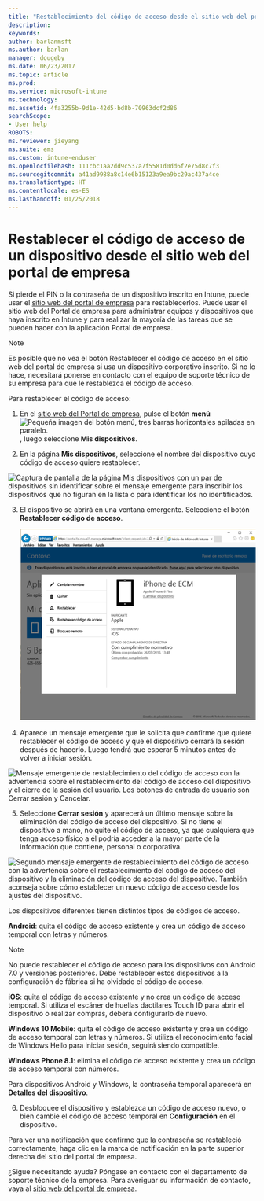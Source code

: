 ```yaml
---
title: "Restablecimiento del código de acceso desde el sitio web del portal de empresa | Microsoft Docs"
description: 
keywords: 
author: barlanmsft
ms.author: barlan
manager: dougeby
ms.date: 06/23/2017
ms.topic: article
ms.prod: 
ms.service: microsoft-intune
ms.technology: 
ms.assetid: 4fa3255b-9d1e-42d5-bd8b-70963dcf2d86
searchScope:
- User help
ROBOTS: 
ms.reviewer: jieyang
ms.suite: ems
ms.custom: intune-enduser
ms.openlocfilehash: 111cbc1aa2dd9c537a7f5581d0dd6f2e75d8c7f3
ms.sourcegitcommit: a41ad9988a8c14e6b15123a9ea9bc29ac437a4ce
ms.translationtype: HT
ms.contentlocale: es-ES
ms.lasthandoff: 01/25/2018
---
```

# <a name="how-to-reset-your-device-passcode-from-the-company-portal-website"></a>Restablecer el código de acceso de un dispositivo desde el sitio web del portal de empresa

Si pierde el PIN o la contraseña de un dispositivo inscrito en Intune, puede usar el [sitio web del portal de empresa](https://portal.manage.microsoft.com#HelpDeskDialog) para restablecerlos. Puede usar el sitio web del Portal de empresa para administrar equipos y dispositivos que haya inscrito en Intune y para realizar la mayoría de las tareas que se pueden hacer con la aplicación Portal de empresa.

> [!NOTE]
> Es posible que no vea el botón Restablecer el código de acceso en el sitio web del portal de empresa si usa un dispositivo corporativo inscrito. Si no lo hace, necesitará ponerse en contacto con el equipo de soporte técnico de su empresa para que le restablezca el código de acceso.

Para restablecer el código de acceso:

1.  En el [sitio web del Portal de empresa](https://portal.manage.microsoft.com#HelpDeskDialog), pulse el botón __menú__ ![Pequeña imagen del botón menú, tres barras horizontales apiladas en paralelo.](/intune/media/CP_hamburger_menu.png), luego seleccione __Mis dispositivos__.

2. En la página __Mis dispositivos__, seleccione el nombre del dispositivo cuyo código de acceso quiere restablecer.

  ![Captura de pantalla de la página Mis dispositivos con un par de dispositivos sin identificar sobre el mensaje emergente para inscribir los dispositivos que no figuran en la lista o para identificar los no identificados.](./media/macOS_enroll_002_tap_here_banner.png)

3.  El dispositivo se abrirá en una ventana emergente. Seleccione el botón **Restablecer código de acceso**.

    ![Todas las opciones de un dispositivo seleccionado en el sitio web del Portal de empresa, incluidas Cambiar nombre, Quitar, Restablecer dispositivo, Restablecer código de acceso y Bloqueo remoto. ](./media/iwp-screen-with-all-options.png)

4.  Aparece un mensaje emergente que le solicita que confirme que quiere restablecer el código de acceso y que el dispositivo cerrará la sesión después de hacerlo. Luego tendrá que esperar 5 minutos antes de volver a iniciar sesión.

  ![Mensaje emergente de restablecimiento del código de acceso con la advertencia sobre el restablecimiento del código de acceso del dispositivo y el cierre de la sesión del usuario. Los botones de entrada de usuario son Cerrar sesión y Cancelar.](./media/iwp-reset-passcode-popup.png)

5.  Seleccione **Cerrar sesión** y aparecerá un último mensaje sobre la eliminación del código de acceso del dispositivo. Si no tiene el dispositivo a mano, no quite el código de acceso, ya que cualquiera que tenga acceso físico a él podría acceder a la mayor parte de la información que contiene, personal o corporativa. 

  ![Segundo mensaje emergente de restablecimiento del código de acceso con la advertencia sobre el restablecimiento del código de acceso del dispositivo y la eliminación del código de acceso del dispositivo. También aconseja sobre cómo establecer un nuevo código de acceso desde los ajustes del dispositivo.](./media/iwp-reset-passcode-2nd-popup.png)

  Los dispositivos diferentes tienen distintos tipos de códigos de acceso.

  **Android**: quita el código de acceso existente y crea un código de acceso temporal con letras y números. 
  
  > [!NOTE]
  > No puede restablecer el código de acceso para los dispositivos con Android 7.0 y versiones posteriores. Debe restablecer estos dispositivos a la configuración de fábrica si ha olvidado el código de acceso.

  **iOS**: quita el código de acceso existente y no crea un código de acceso temporal. Si utiliza el escáner de huellas dactilares Touch ID para abrir el dispositivo o realizar compras, deberá configurarlo de nuevo.

  **Windows 10 Mobile**: quita el código de acceso existente y crea un código de acceso temporal con letras y números. Si utiliza el reconocimiento facial de Windows Hello para iniciar sesión, seguirá siendo compatible.
    
  **Windows Phone 8.1**: elimina el código de acceso existente y crea un código de acceso temporal con números.

  Para dispositivos Android y Windows, la contraseña temporal aparecerá en **Detalles del dispositivo**. 

6.  Desbloquee el dispositivo y establezca un código de acceso nuevo, o bien cambie el código de acceso temporal en **Configuración** en el dispositivo.

Para ver una notificación que confirme que la contraseña se restableció correctamente, haga clic en la marca de notificación en la parte superior derecha del sitio del portal de empresa.

¿Sigue necesitando ayuda? Póngase en contacto con el departamento de soporte técnico de la empresa. Para averiguar su información de contacto, vaya al [sitio web del portal de empresa](https://portal.manage.microsoft.com#HelpDeskDialog).
